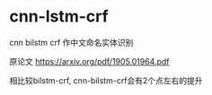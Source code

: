 # cnn-lstm-crf
cnn bilstm crf 作中文命名实体识别

原论文 https://arxiv.org/pdf/1905.01964.pdf

相比较bilstm-crf, cnn-bilstm-crf会有2个点左右的提升
